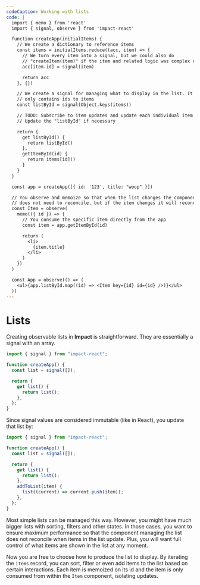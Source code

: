 ```yaml
---
codeCaption: Working with lists
code: |
  import { memo } from 'react'
  import { signal, observe } from 'impact-react'

  function createApp(initialItems) {
    // We create a dictionary to reference items
    const items = initialItems.reduce((acc, item) => {
      // We turn every item into a signal, but we could also do
      // "createItem(item)" if the item and related logic was complex enough
      acc[item.id] = signal(item)

      return acc
    }, {})

    // We create a signal for managing what to display in the list. It
    // only contains ids to items
    const listById = signal(Object.keys(items))

    // TODO: Subscribe to item updates and update each individual item.
    // Update the "listById" if necessary

    return {
      get listById() {
        return listById()
      },
      getItemById(id) {
        return items[id]()
      }
    }
  }

  const app = createApp([{ id: '123', title: "woop" }])

  // You observe and memoize so that when the list changes the component
  // does not need to reconcile, but if the item changes it will reconcile
  const Item = observe(
    memo(({ id }) => {
      // You consume the specific item directly from the app
      const item = app.getItemById(id)

      return (
        <li>
          {item.title}
        </li>
      )
    })
  )

  const App = observe(() => (
    <ul>{app.listById.map((id) => <Item key={id} id={id} />)}</ul>
  ))
---
```


# Lists

Creating observable lists in **Impact** is straightforward. They are essentially a signal with an array.

```ts
import { signal } from "impact-react";

function createApp() {
  const list = signal([]);

  return {
    get list() {
      return list();
    },
  };
}
```

Since signal values are considered immutable (like in React), you update that list by:

```ts
import { signal } from "impact-react";

function createApp() {
  const list = signal([]);

  return {
    get list() {
      return list();
    },
    addToList(item) {
      list((current) => current.push(item));
    },
  };
}
```

Most simple lists can be managed this way. However, you might have much bigger lists with sorting, filters and other states. In those cases, you want to ensure maximum performance so that the component managing the list does not reconcile when items in the list update. Plus, you will want full control of what items are shown in the list at any moment.

<ClientOnly>
 <Playground />
</ClientOnly>

Now you are free to choose how to produce the list to display. By iterating the `items` record, you can sort, filter or even add items to the list based on certain interactions. Each item is memoized on its id and the item is only consumed from within the `Item` component, isolating updates.
